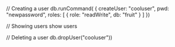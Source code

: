 // Creating a user
db.runCommand(
{
  createUser: "cooluser",
  pwd: "newpassword",
  roles: [
    { role: "readWrite", db: "fruit" }
  ]
})

// Showing users
show users

// Deleting a user
db.dropUser("cooluser"))





